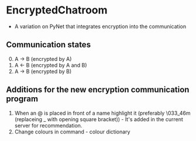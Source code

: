 # EncryptedChatroom
- A variation on PyNet that integrates encryption into the communication 

## Communication states

0. A -> B (encrypted by A)
1. A <- B (encrypted by A and B)
2. A -> B (encrypted by B)

## Additions for the new encryption communication program

1. When an @ is placed in front of a name highlight it (preferably \033_46m (replaceing _ with opening square bracket)) - It's added in the current server for recommendation.
2. Change colours in command - colour dictionary
